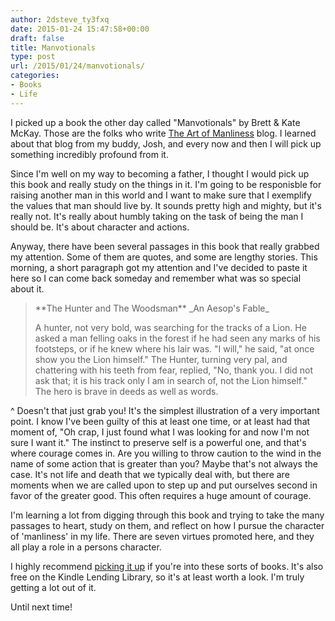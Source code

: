 ```yaml
---
author: 2dsteve_ty3fxq
date: 2015-01-24 15:47:58+00:00
draft: false
title: Manvotionals
type: post
url: /2015/01/24/manvotionals/
categories:
- Books
- Life
---
```


I picked up a book the other day called "Manvotionals" by Brett & Kate McKay. Those are the folks who write [The Art of Manliness](http://www.theartofmanliness.com) blog. I learned about that blog from my buddy, Josh, and every now and then I will pick up something incredibly profound from it.

Since I'm well on my way to becoming a father, I thought I would pick up this book and really study on the things in it. I'm going to be responisble for raising another man in this world and I want to make sure that I exemplify the values that man should live by. It sounds pretty high and mighty, but it's really not. It's really about humbly taking on the task of being the man I should be. It's about character and actions.

Anyway, there have been several passages in this book that really grabbed my attention. Some of them are quotes, and some are lengthy stories. This morning, a short paragraph got my attention and I've decided to paste it here so I can come back someday and remember what was so special about it.


<blockquote>**The Hunter and The Woodsman**
_An Aesop's Fable_

A hunter, not very bold, was searching for the tracks of a Lion. He asked a man felling oaks in the forest if he had seen any marks of his footsteps, or if he knew where his lair was. "I will," he said, "at once show you the Lion himself." The Hunter, turning very pal, and chattering with his teeth from fear, replied, "No, thank you. I did not ask that; it is his track only I am in search of, not the Lion himself."
The hero is brave in deeds as well as words.</blockquote>


^ Doesn't that just grab you! It's the simplest illustration of a very important point. I know I've been guilty of this at least one time, or at least had that moment of, "Oh crap, I just found what I was looking for and now I'm not sure I want it." The instinct to preserve self is a powerful one, and that's where courage comes in. Are you willing to throw caution to the wind in the name of some action that is greater than you? Maybe that's not always the case. It's not life and death that we typically deal with, but there are moments when we are called upon to step up and put ourselves second in favor of the greater good. This often requires a huge amount of courage.

I'm learning a lot from digging through this book and trying to take the many passages to heart, study on them, and reflect on how I pursue the character of 'manliness' in my life. There are seven virtues promoted here, and they all play a role in a persons character.

I highly recommend [picking it up](http://www.amazon.com/Art-Manliness-Manvotionals-Timeless-Virtues/dp/1440312001/ref=sr_1_1?ie=UTF8&qid=1422114313&sr=8-1&keywords=manvotionals) if you're into these sorts of books. It's also free on the Kindle Lending Library, so it's at least worth a look. I'm truly getting a lot out of it.

Until next time!
